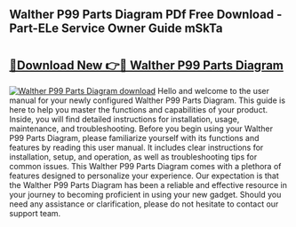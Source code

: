 ## Walther P99 Parts Diagram PDf Free Download - Part-ELe Service Owner Guide mSkTa

# <h2><a href="http://dfqj02.blite.top/?on=Walther+P99+Parts+Diagram">🔗Download New 👉🔴 Walther P99 Parts Diagram</a></h2>

[![Walther P99 Parts Diagram download](https://i.imgur.com/lujVjoI.png)](http://dfqj02.blite.top/?on=Walther+P99+Parts+Diagram)
Hello and welcome to the user manual for your newly configured Walther P99 Parts Diagram. This guide is here to help you master the functions and capabilities of your product. Inside, you will find detailed instructions for installation, usage, maintenance, and troubleshooting. Before you begin using your Walther P99 Parts Diagram, please familiarize yourself with its functions and features by reading this user manual. It includes clear instructions for installation, setup, and operation, as well as troubleshooting tips for common issues. This Walther P99 Parts Diagram comes with a plethora of features designed to personalize your experience. Our expectation is that the Walther P99 Parts Diagram has been a reliable and effective resource in your journey to becoming proficient in using your new gadget. Should you need any assistance or clarification, please do not hesitate to contact our support team.
